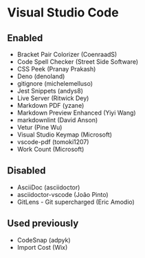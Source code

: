 # Visual Studio Code

## Enabled

* Bracket Pair Colorizer (CoenraadS)
* Code Spell Checker (Street Side Software)
* CSS Peek (Pranay Prakash)
* Deno (denoland)
* gitignore (michelemelluso)
* Jest Snippets (andys8)
* Live Server (Ritwick Dey)
* Markdown PDF (yzane)
* Markdown Preview Enhanced (Yiyi Wang)
* markdownlint (David Anson)
* Vetur (Pine Wu)
* Visual Studio Keymap (Microsoft)
* vscode-pdf (tomoki1207)
* Work Count (Microsoft)

## Disabled

* AsciiDoc (asciidoctor)
* asciidoctor-vscode (João Pinto)
* GitLens - Git supercharged (Eric Amodio)

## Used previously

* CodeSnap (adpyk)
* Import Cost (Wix)
